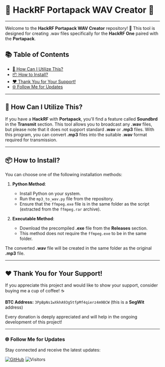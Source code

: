 # 🌟 HackRF Portapack WAV Creator 🌟
-----
Welcome to the **HackRF Portapack WAV Creator** repository! 🎉
This tool is designed for creating .wav files specifically for the **HackRF One** paired with the **Portapack**. 

## 📚 Table of Contents
- [🚀 How Can I Utilize This?](#-how-can-i-utilize-this)
- [📦 How to Install?](#-how-to-install)
- [❤️ Thank You for Your Support!](#-thank-you-for-your-support)
- [🌐 Follow Me for Updates](#-follow-me-for-updates)

-----

## 🚀 How Can I Utilize This?
If you have a **HackRF** with **Portapack**, you'll find a feature called **Soundbrd** in the **Transmit** section. This tool allows you to broadcast any **.wav** files, but please note that it does not support standard **.wav** or **.mp3** files. With this program, you can convert **.mp3** files into the suitable **.wav** format required for transmission.

-----

## 📦 How to Install?
You can choose one of the following installation methods:

1. **Python Method**: 
   - Install Python on your system.
   - Run the `mp3_to_wav.py` file from the repository.
   - Ensure that the `ffmpeg.exe` file is in the same folder as the script (extracted from the `ffmpeg.rar` archive). 

2. **Executable Method**:
   - Download the precompiled **.exe** file from the **Releases** section.
   - This method does not require the `ffmpeg.exe` to be in the same folder. 

The converted **.wav** file will be created in the same folder as the original **.mp3** file.

-----

## ❤️ Thank You for Your Support!
If you appreciate this project and would like to show your support, consider buying me a cup of coffee! ☕ 

**BTC Address:** `3PpBpNs1wXkhA93g5tfpMf4qierz4m9BCW` (this is a **SegWit** address)

Every donation is deeply appreciated and will help in the ongoing development of this project!

-----

### 🌐 Follow Me for Updates
Stay connected and receive the latest updates:

[![GitHub](https://img.shields.io/badge/GitHub-W0rthlessS0ul-181717?style=flat&logo=github&logoColor=white)](https://github.com/W0rthlessS0ul)
![Visitors](https://api.visitorbadge.io/api/visitors?path=https%3A%2F%2Fgithub.com%2FW0rthlessS0ul%2FHackRF-Portapack-WAV-Creator&countColor=%232ccce4&style=flat-square)

